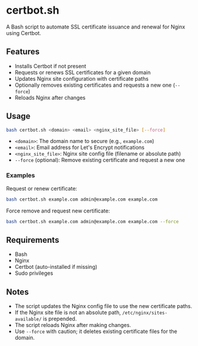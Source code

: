 # certbot.sh

A Bash script to automate SSL certificate issuance and renewal for Nginx using Certbot.

## Features
- Installs Certbot if not present
- Requests or renews SSL certificates for a given domain
- Updates Nginx site configuration with certificate paths
- Optionally removes existing certificates and requests a new one (`--force`)
- Reloads Nginx after changes

## Usage

```sh
bash certbot.sh <domain> <email> <nginx_site_file> [--force]
```

- `<domain>`: The domain name to secure (e.g., `example.com`)
- `<email>`: Email address for Let's Encrypt notifications
- `<nginx_site_file>`: Nginx site config file (filename or absolute path)
- `--force` (optional): Remove existing certificate and request a new one

### Examples

Request or renew certificate:
```sh
bash certbot.sh example.com admin@example.com example.com
```

Force remove and request new certificate:
```sh
bash certbot.sh example.com admin@example.com example.com --force
```

## Requirements
- Bash
- Nginx
- Certbot (auto-installed if missing)
- Sudo privileges

## Notes
- The script updates the Nginx config file to use the new certificate paths.
- If the Nginx site file is not an absolute path, `/etc/nginx/sites-available/` is prepended.
- The script reloads Nginx after making changes.
- Use `--force` with caution; it deletes existing certificate files for the domain. 